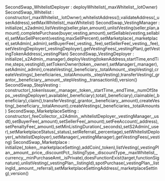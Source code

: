 SecondSwap_WhitelistDeployer                       : deployWhitelist(_maxWhitelist,_lotOwner)
SecondSwap_Whitelist                               : constructor(_maxWhitelist,_lotOwner),whitelistAddress(),validateAddress(_userAddress),setMaxWhitelist(_maxWhitelist)
SecondSwap_VestingManager                          : initialize(_s2admin),listVesting(seller,plan,amount),unlistVesting(seller,plan,amount),completePurchase(buyer,vesting,amount),setSellable(vesting,sellable),setMaxSellPercent(vesting,maxSellPercent),setMarketplace(_marketplace),setAdmin(_admin),setBuyerFee(_vesting,_fee),setSellerFee(_vesting,_fee),setVestingDeployer(_vestingDeployer),getVestingFees(_vestingPlan),getVestingTokenAddress(_vestingPlan)
SecondSwap_VestingDeployer                         : initialize(_s2Admin,_manager),deployVesting(tokenAddress,startTime,endTime,steps,vestingId),setTokenOwner(token,_owner),setManager(_manager),setAdmin(_admin),createVesting(_beneficiary,_totalAmount,_stepVesting),createVestings(_beneficiaries,_totalAmounts,_stepVesting),transferVesting(_grantor,_beneficiary,_amount,_stepVesting,_transactionId),version()
SecondSwap_StepVesting                             : constructor(_tokenIssuer,_manager,_token,_startTime,_endTime,_numOfSteps,_vestingDeployer),available(_beneficiary),total(_beneficiary),claimable(_beneficiary),claim(),transferVesting(_grantor,_beneficiary,_amount),createVesting(_beneficiary,_totalAmount),createVestings(_beneficiaries,_totalAmounts)
SecondSwap_MarketplaceSetting                      : constructor(_feeCollector,_s2Admin,_whitelistDeployer,_vestingManager,_usdt),setBuyerFee(_amount),setSellerFee(_amount),setFeeAccount(_address),setPenaltyFee(_amount),setMinListingDuration(_seconds),setS2Admin(_user),setMarketplaceStatus(_status),setReferral(_percentage),setWhitelistDeployer(_whitelistDeployer),setManager(_vestingManager),getVestingFees(_vesting)
SecondSwap_Marketplace                             : initialize(_token,_marketplaceSetting),addCoin(_token),listVesting(_vestingPlan,_amount,_price,_discountPct,_listingType,_discountType,_maxWhitelist,_currency,_minPurchaseAmt,_isPrivate),doesFunctionExist(target,functionSignature),unlistVesting(_vestingPlan,_listingId),spotPurchase(_vestingPlan,_listingId,_amount,_referral),setMarketplaceSettingAddress(_marketplaceSetting),version()
